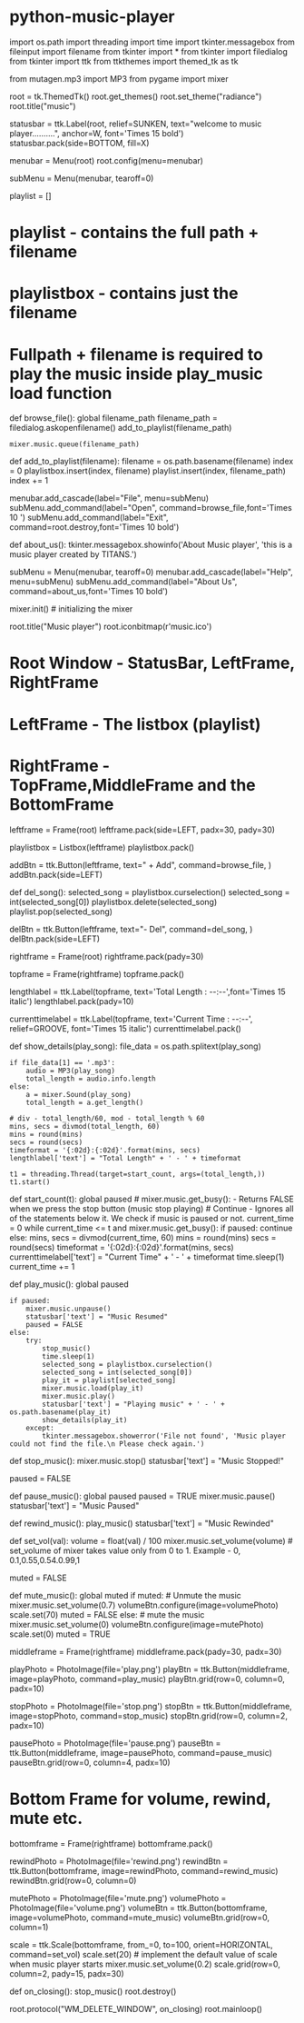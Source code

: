 # python-music-player
import os.path
import threading
import time
import tkinter.messagebox
from fileinput import filename
from tkinter import *
from tkinter import filedialog
from tkinter import ttk
from ttkthemes import themed_tk as tk

from mutagen.mp3 import MP3
from pygame import mixer

root = tk.ThemedTk()
root.get_themes()
root.set_theme("radiance")
root.title("music")


statusbar = ttk.Label(root, relief=SUNKEN, text="welcome to music player..........", anchor=W, font='Times 15 bold')
statusbar.pack(side=BOTTOM, fill=X)

menubar = Menu(root)
root.config(menu=menubar)

subMenu = Menu(menubar, tearoff=0)

playlist = []


# playlist - contains the full path + filename
# playlistbox - contains just the filename
# Fullpath + filename is required to play the music inside play_music load function

def browse_file():
    global filename_path
    filename_path = filedialog.askopenfilename()
    add_to_playlist(filename_path)

    mixer.music.queue(filename_path)


def add_to_playlist(filename):
    filename = os.path.basename(filename)
    index = 0
    playlistbox.insert(index, filename)
    playlist.insert(index, filename_path)
    index += 1


menubar.add_cascade(label="File", menu=subMenu)
subMenu.add_command(label="Open", command=browse_file,font='Times 10 ')
subMenu.add_command(label="Exit", command=root.destroy,font='Times 10 bold')


def about_us():
    tkinter.messagebox.showinfo('About Music player', 'this is a music player created by TITANS.')


subMenu = Menu(menubar, tearoff=0)
menubar.add_cascade(label="Help", menu=subMenu)
subMenu.add_command(label="About Us", command=about_us,font='Times 10 bold')

mixer.init()  # initializing the mixer

root.title("Music player")
root.iconbitmap(r'music.ico')

# Root Window - StatusBar, LeftFrame, RightFrame
# LeftFrame - The listbox (playlist)
# RightFrame - TopFrame,MiddleFrame and the BottomFrame

leftframe = Frame(root)
leftframe.pack(side=LEFT, padx=30, pady=30)

playlistbox = Listbox(leftframe)
playlistbox.pack()

addBtn = ttk.Button(leftframe, text=" + Add", command=browse_file, )
addBtn.pack(side=LEFT)


def del_song():
    selected_song = playlistbox.curselection()
    selected_song = int(selected_song[0])
    playlistbox.delete(selected_song)
    playlist.pop(selected_song)


delBtn = ttk.Button(leftframe, text="- Del", command=del_song, )
delBtn.pack(side=LEFT)

rightframe = Frame(root)
rightframe.pack(pady=30)

topframe = Frame(rightframe)
topframe.pack()

lengthlabel = ttk.Label(topframe, text='Total Length : --:--',font='Times 15 italic')
lengthlabel.pack(pady=10)

currenttimelabel = ttk.Label(topframe, text='Current Time : --:--', relief=GROOVE, font='Times 15 italic')
currenttimelabel.pack()


def show_details(play_song):
    file_data = os.path.splitext(play_song)

    if file_data[1] == '.mp3':
        audio = MP3(play_song)
        total_length = audio.info.length
    else:
        a = mixer.Sound(play_song)
        total_length = a.get_length()

    # div - total_length/60, mod - total_length % 60
    mins, secs = divmod(total_length, 60)
    mins = round(mins)
    secs = round(secs)
    timeformat = '{:02d}:{:02d}'.format(mins, secs)
    lengthlabel['text'] = "Total Length" + ' - ' + timeformat

    t1 = threading.Thread(target=start_count, args=(total_length,))
    t1.start()


def start_count(t):
    global paused
    # mixer.music.get_busy(): - Returns FALSE when we press the stop button (music stop playing)
    # Continue - Ignores all of the statements below it. We check if music is paused or not.
    current_time = 0
    while current_time <= t and mixer.music.get_busy():
        if paused:
            continue
        else:
            mins, secs = divmod(current_time, 60)
            mins = round(mins)
            secs = round(secs)
            timeformat = '{:02d}:{:02d}'.format(mins, secs)
            currenttimelabel['text'] = "Current Time" + ' - ' + timeformat
            time.sleep(1)
            current_time += 1


def play_music():
    global paused

    if paused:
        mixer.music.unpause()
        statusbar['text'] = "Music Resumed"
        paused = FALSE
    else:
        try:
            stop_music()
            time.sleep(1)
            selected_song = playlistbox.curselection()
            selected_song = int(selected_song[0])
            play_it = playlist[selected_song]
            mixer.music.load(play_it)
            mixer.music.play()
            statusbar['text'] = "Playing music" + ' - ' + os.path.basename(play_it)
            show_details(play_it)
        except:
            tkinter.messagebox.showerror('File not found', 'Music player could not find the file.\n Please check again.')


def stop_music():
    mixer.music.stop()
    statusbar['text'] = "Music Stopped!"


paused = FALSE


def pause_music():
    global paused
    paused = TRUE
    mixer.music.pause()
    statusbar['text'] = "Music Paused"


def rewind_music():
    play_music()
    statusbar['text'] = "Music Rewinded"

def set_vol(val):
    volume = float(val) / 100
    mixer.music.set_volume(volume)
    # set_volume of mixer takes value only from 0 to 1. Example - 0, 0.1,0.55,0.54.0.99,1


muted = FALSE

def mute_music():
    global muted
    if muted:  # Unmute the music
        mixer.music.set_volume(0.7)
        volumeBtn.configure(image=volumePhoto)
        scale.set(70)
        muted = FALSE
    else:  # mute the music
        mixer.music.set_volume(0)
        volumeBtn.configure(image=mutePhoto)
        scale.set(0)
        muted = TRUE


middleframe = Frame(rightframe)
middleframe.pack(pady=30, padx=30)

playPhoto = PhotoImage(file='play.png')
playBtn = ttk.Button(middleframe, image=playPhoto, command=play_music)
playBtn.grid(row=0, column=0, padx=10)

stopPhoto = PhotoImage(file='stop.png')
stopBtn = ttk.Button(middleframe, image=stopPhoto, command=stop_music)
stopBtn.grid(row=0, column=2, padx=10)

pausePhoto = PhotoImage(file='pause.png')
pauseBtn = ttk.Button(middleframe, image=pausePhoto, command=pause_music)
pauseBtn.grid(row=0, column=4, padx=10)

# Bottom Frame for volume, rewind, mute etc.

bottomframe = Frame(rightframe)
bottomframe.pack()

rewindPhoto = PhotoImage(file='rewind.png')
rewindBtn = ttk.Button(bottomframe, image=rewindPhoto, command=rewind_music)
rewindBtn.grid(row=0, column=0)

mutePhoto = PhotoImage(file='mute.png')
volumePhoto = PhotoImage(file='volume.png')
volumeBtn = ttk.Button(bottomframe, image=volumePhoto, command=mute_music)
volumeBtn.grid(row=0, column=1)

scale = ttk.Scale(bottomframe, from_=0, to=100, orient=HORIZONTAL, command=set_vol)
scale.set(20)  # implement the default value of scale when music player starts
mixer.music.set_volume(0.2)
scale.grid(row=0, column=2, pady=15, padx=30)


def on_closing():
    stop_music()
    root.destroy()


root.protocol("WM_DELETE_WINDOW", on_closing)
root.mainloop()
